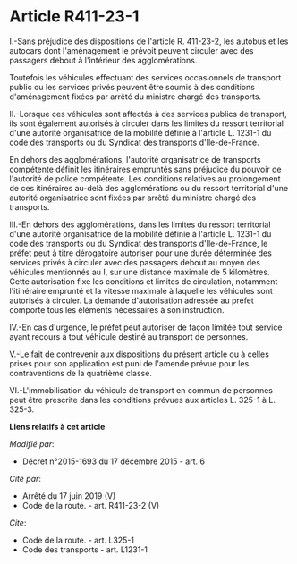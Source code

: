 # Article R411-23-1

I.-Sans préjudice des dispositions de l'article R. 411-23-2, les autobus et les autocars dont l'aménagement le prévoit
peuvent circuler avec des passagers debout à l'intérieur des agglomérations. 

Toutefois les véhicules effectuant des services occasionnels de transport public ou les services privés peuvent être soumis à
des conditions d'aménagement fixées par arrêté du ministre chargé des transports. 

II.-Lorsque ces véhicules sont affectés à des services publics de transport, ils sont également autorisés à circuler dans les
limites du ressort territorial d'une autorité organisatrice de la mobilité définie à l'article L. 1231-1 du code des
transports ou du Syndicat des transports d'Ile-de-France. 

En dehors des agglomérations, l'autorité organisatrice de transports compétente définit les itinéraires empruntés sans
préjudice du pouvoir de l'autorité de police compétente. Les conditions relatives au prolongement de ces itinéraires au-delà
des agglomérations ou du ressort territorial d'une autorité organisatrice sont fixées par arrêté du ministre chargé des
transports. 

III.-En dehors des agglomérations, dans les limites du ressort territorial d'une autorité organisatrice de la mobilité
définie à l'article L. 1231-1 du code des transports ou du Syndicat des transports d'Ile-de-France, le préfet peut à titre
dérogatoire autoriser pour une durée déterminée des services privés à circuler avec des passagers debout au moyen des
véhicules mentionnés au I, sur une distance maximale de 5 kilomètres. Cette autorisation fixe les conditions et limites de
circulation, notamment l'itinéraire emprunté et la vitesse maximale à laquelle les véhicules sont autorisés à circuler. La
demande d'autorisation adressée au préfet comporte tous les éléments nécessaires à son instruction. 

IV.-En cas d'urgence, le préfet peut autoriser de façon limitée tout service ayant recours à tout véhicule destiné au
transport de personnes. 

V.-Le fait de contrevenir aux dispositions du présent article ou à celles prises pour son application est puni de l'amende
prévue pour les contraventions de la quatrième classe. 

VI.-L'immobilisation du véhicule de transport en commun de personnes peut être prescrite dans les conditions prévues aux
articles L. 325-1 à L. 325-3.

**Liens relatifs à cet article**

_Modifié par_:

  - Décret n°2015-1693 du 17 décembre 2015 - art. 6

_Cité par_:

  - Arrêté du 17 juin 2019 (V)
  - Code de la route. - art. R411-23-2 (V)

_Cite_:

  - Code de la route. - art. L325-1
  - Code des transports - art. L1231-1
